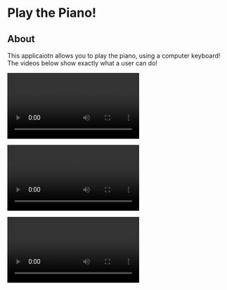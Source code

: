 # Play the Piano!

## About
 This applicaiotn allows you to play the piano, using a computer keyboard! The videos below show exactly what a user can do!

 ![video](public/demoChords.mp4)

  ![video](public/demoPiano.mp4)

  ![video](public/demoPiano2.mp4)
